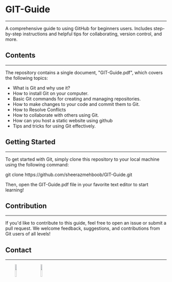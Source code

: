 <h1>GIT-Guide</h1>
<hr>
<p>A comprehensive guide to using GitHub for beginners users. Includes step-by-step instructions and helpful tips for collaborating, version control, and more.</p>

<h2>Contents</h2>
<hr>
<p>The repository contains a single document, "GIT-Guide.pdf", which covers the following topics:</p>
<ul>
<li>What is Git and why use it?</li>
<li>How to install Git on your computer.</li>
<li>Basic Git commands for creating and managing repositories.</li>
<li>How to make changes to your code and commit them to Git.</li>
<li>How to Resolve Conflicts</li>
<li>How to collaborate with others using Git.</li>
<li>How can you host a static website using github</li>
<li>Tips and tricks for using Git effectively.</li>
</ul>


<h2>Getting Started</h2>
<hr>
<p>To get started with Git, simply clone this repository to your local machine using the following command:</p>
<p>git clone https://github.com/sheerazmehboob/GIT-Guide.git</p>
<p>Then, open the GIT-Guide.pdf file in your favorite text editor to start learning!


<h2>Contribution</h2>
<hr>
<p>If you'd like to contribute to this guide, feel free to open an issue or submit a pull request. We welcome feedback, 
suggestions, and contributions from Git users of all levels!</p>


<h2>Contact</h2>
<hr>
<p><span style="margin-right: 30px;"></span><a href="https://www.linkedin.com/in/sheeraz-mehboob-b094271b8"><img target="_blank" src="https://cdn.jsdelivr.net/gh/devicons/devicon/icons/linkedin/linkedin-original.svg" style="width: 10%;"></a><span style="margin-right: 30px;"></span><a href="https://www.github.com/sheerazmehboob"><img target="_blank" src="https://cdn.jsdelivr.net/gh/devicons/devicon/icons/github/github-original.svg" style="width: 10%;"></a></p>
